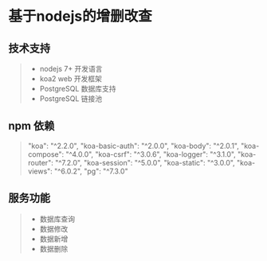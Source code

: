 # 基于nodejs的增删改查

## 技术支持

> - nodejs 7+ 开发语言
> - koa2 web 开发框架
> - PostgreSQL 数据库支持
> - PostgreSQL 链接池

## npm 依赖

>  "koa": "^2.2.0",
    "koa-basic-auth": "^2.0.0",
    "koa-body": "^2.0.1",
    "koa-compose": "^4.0.0",
    "koa-csrf": "^3.0.6",
    "koa-logger": "^3.1.0",
    "koa-router": "^7.2.0",
    "koa-session": "^5.0.0",
    "koa-static": "^3.0.0",
    "koa-views": "^6.0.2",
    "pg": "^7.3.0"

## 服务功能

> - 数据库查询
> - 数据修改
> - 数据新增
> - 数据删除

